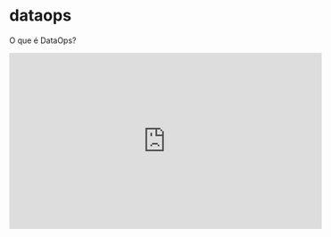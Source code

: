 # dataops
O que é DataOps?
<iframe width="560" height="315" src="https://www.youtube.com/embed/r9qxJuruIbM" title="YouTube video player" frameborder="0" allow="accelerometer; autoplay; clipboard-write; encrypted-media; gyroscope; picture-in-picture" allowfullscreen></iframe>
